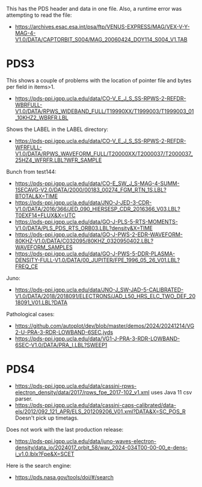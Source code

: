 This has the PDS header and data in one file.  Also, a runtime error was attempting to read the file:
* https://archives.esac.esa.int/psa/ftp/VENUS-EXPRESS/MAG/VEX-V-Y-MAG-4-V1.0/DATA/CAPTORBIT_S004/MAG_20060424_DOY114_S004_V1.TAB

# PDS3
This shows a couple of problems with the location of pointer file and bytes per field in items>1.
* https://pds-ppi.igpp.ucla.edu/data/CO-V_E_J_S_SS-RPWS-2-REFDR-WBRFULL-V1.0/DATA/RPWS_WIDEBAND_FULL/T19990XX/T1999003/T1999003_01_10KHZ2_WBRFR.LBL

Shows the LABEL in the LABEL directory:
* https://pds-ppi.igpp.ucla.edu/data/CO-V_E_J_S_SS-RPWS-2-REFDR-WFRFULL-V1.0/DATA/RPWS_WAVEFORM_FULL/T20000XX/T2000037/T2000037_25HZ4_WFRFR.LBL?WFR_SAMPLE

Bunch from test144:
* https://pds-ppi.igpp.ucla.edu/data/CO-E_SW_J_S-MAG-4-SUMM-1SECAVG-V2.0/DATA/2000/00183_00274_FGM_RTN_1S.LBL?BTOTAL&X=TIME
* https://pds-ppi.igpp.ucla.edu/data/JNO-J-JED-3-CDR-V1.0/DATA/2016/366/JED_090_HIERSESP_CDR_2016366_V03.LBL?T0EXF14+FLUX&X=UTC
* https://pds-ppi.igpp.ucla.edu/data/GO-J-PLS-5-RTS-MOMENTS-V1.0/DATA/PLS_PDS_RTS_ORB03.LBL?density&X=TIME
* https://pds-ppi.igpp.ucla.edu/data/GO-J-PWS-2-EDR-WAVEFORM-80KHZ-V1.0/DATA/C032095/80KHZ_0320950402.LBL?WAVEFORM_SAMPLES
* https://pds-ppi.igpp.ucla.edu/data/GO-J-PWS-5-DDR-PLASMA-DENSITY-FULL-V1.0/DATA/00_JUPITER/FPE_1996_05_26_V01.LBL?FREQ_CE

Juno:
* https://pds-ppi.igpp.ucla.edu/data/JNO-J_SW-JAD-5-CALIBRATED-V1.0/DATA/2018/2018091/ELECTRONS/JAD_L50_HRS_ELC_TWO_DEF_2018091_V01.LBL?DATA

Pathological cases:
* https://github.com/autoplot/dev/blob/master/demos/2024/20241214/VG2-U-PRA-3-RDR-LOWBAND-6SEC.jyds
* https://pds-ppi.igpp.ucla.edu/data/VG1-J-PRA-3-RDR-LOWBAND-6SEC-V1.0/DATA/PRA_I.LBL?SWEEP1

# PDS4
* https://pds-ppi.igpp.ucla.edu/data/cassini-rpws-electron_density/data/2017/rpws_fpe_2017-102_v1.xml uses Java 11 csv parser.
* https://pds-ppi.igpp.ucla.edu/data/cassini-caps-calibrated/data-els/2012/092_121_APR/ELS_201209206_V01.xml?DATA&X=SC_POS_R  Doesn't pick up timetags.

Does not work with the last production release:
* https://pds-ppi.igpp.ucla.edu/data/juno-waves-electron-density/data_io/2024017_orbit_58/wav_2024-034T00-00-00_e-dens-i_v1.0.lblx?Fpe&X=SCET

Here is the search engine:
* https://pds.nasa.gov/tools/doi/#/search

